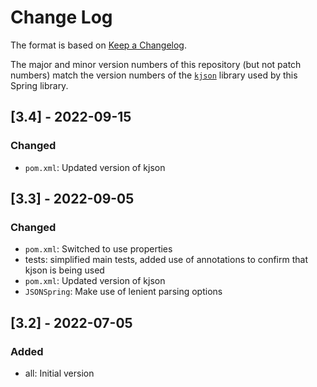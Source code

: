 # Change Log

The format is based on [Keep a Changelog](http://keepachangelog.com/).

The major and minor version numbers of this repository (but not patch numbers) match the version numbers of the
[`kjson`](https://github.com/pwall567/kjson) library used by this Spring library.

## [3.4] - 2022-09-15
### Changed
- `pom.xml`: Updated version of kjson

## [3.3] - 2022-09-05
### Changed
- `pom.xml`: Switched to use properties
- tests: simplified main tests, added use of annotations to confirm that kjson is being used
- `pom.xml`: Updated version of kjson
- `JSONSpring`: Make use of lenient parsing options

## [3.2] - 2022-07-05
### Added
- all: Initial version
